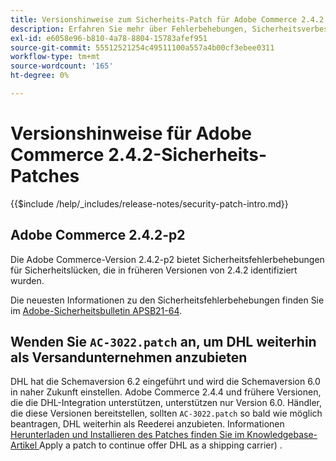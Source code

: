 ```yaml
---
title: Versionshinweise zum Sicherheits-Patch für Adobe Commerce 2.4.2
description: Erfahren Sie mehr über Fehlerbehebungen, Sicherheitsverbesserungen und andere sicherheitsbezogene Updates in den Sicherheits-Patch-Versionen für Adobe Commerce 2.4.2.
exl-id: e6058e96-b810-4a78-8804-15783afef951
source-git-commit: 55512521254c49511100a557a4b00cf3ebee0311
workflow-type: tm+mt
source-wordcount: '165'
ht-degree: 0%

---
```



# Versionshinweise für Adobe Commerce 2.4.2-Sicherheits-Patches

{{$include /help/_includes/release-notes/security-patch-intro.md}}

## Adobe Commerce 2.4.2-p2

Die Adobe Commerce-Version 2.4.2-p2 bietet Sicherheitsfehlerbehebungen für Sicherheitslücken, die in früheren Versionen von 2.4.2 identifiziert wurden.

Die neuesten Informationen zu den Sicherheitsfehlerbehebungen finden Sie im [Adobe-Sicherheitsbulletin APSB21-64](https://helpx.adobe.com/de/security/products/magento/apsb21-64.html).

## Wenden Sie `AC-3022.patch` an, um DHL weiterhin als Versandunternehmen anzubieten

DHL hat die Schemaversion 6.2 eingeführt und wird die Schemaversion 6.0 in naher Zukunft einstellen. Adobe Commerce 2.4.4 und frühere Versionen, die die DHL-Integration unterstützen, unterstützen nur Version 6.0. Händler, die diese Versionen bereitstellen, sollten `AC-3022.patch` so bald wie möglich beantragen, DHL weiterhin als Reederei anzubieten. Informationen [&#x200B; Herunterladen und Installieren des Patches finden Sie im Knowledgebase-Artikel &#x200B;](https://support.magento.com/hc/en-us/articles/7707818131597-Apply-a-patch-to-continue-offering-DHL-as-shipping-carrier)Apply a patch to continue offer DHL as a shipping carrier) .

<!-- Last updated from includes: 2025-05-28 17:01:56 -->
